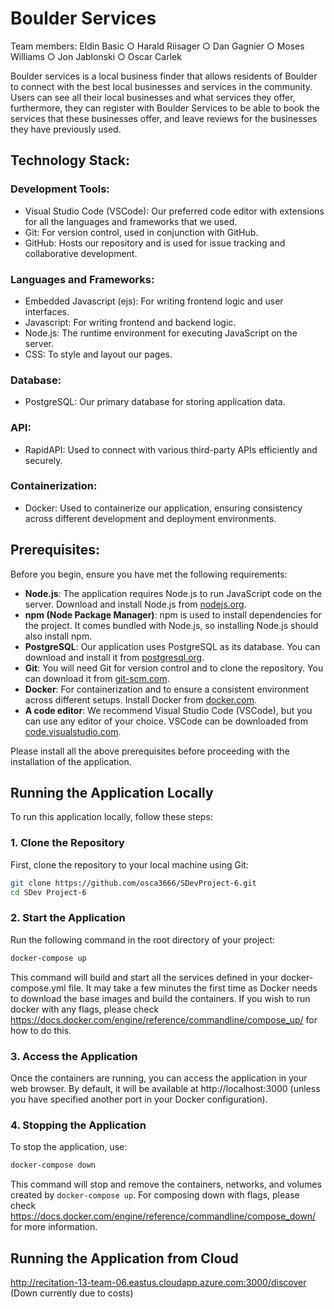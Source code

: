 # Boulder Services
Team members: Eldin Basic ○ Harald Riisager ○ Dan Gagnier ○ Moses Williams ○ Jon Jablonski ○ Oscar Carlek

Boulder services is a local business finder that allows residents of Boulder to connect with the best local businesses and services in the community. Users can see all their local businesses and what services they offer, furthermore, they can register with Boulder Services to be able to book the services that these businesses offer, and leave reviews for the businesses they have previously used.

## Technology Stack:
### Development Tools:
* Visual Studio Code (VSCode): Our preferred code editor with extensions for all the languages and frameworks that we used.
* Git: For version control, used in conjunction with GitHub.
* GitHub: Hosts our repository and is used for issue tracking and collaborative development.
### Languages and Frameworks:
* Embedded Javascript (ejs): For writing frontend logic and user interfaces.
* Javascript:  For writing frontend and backend logic.
* Node.js: The runtime environment for executing JavaScript on the server.
* CSS: To style and layout our pages.
### Database:
* PostgreSQL: Our primary database for storing application data.
### API:
* RapidAPI: Used to connect with various third-party APIs efficiently and securely.
### Containerization:
* Docker: Used to containerize our application, ensuring consistency across different development and deployment environments.

## Prerequisites:
Before you begin, ensure you have met the following requirements:

- **Node.js**: The application requires Node.js to run JavaScript code on the server. Download and install Node.js from [nodejs.org](https://nodejs.org/).
- **npm (Node Package Manager)**: npm is used to install dependencies for the project. It comes bundled with Node.js, so installing Node.js should also install npm.
- **PostgreSQL**: Our application uses PostgreSQL as its database. You can download and install it from [postgresql.org](https://www.postgresql.org/download/).
- **Git**: You will need Git for version control and to clone the repository. You can download it from [git-scm.com](https://git-scm.com/downloads).
- **Docker**: For containerization and to ensure a consistent environment across different setups. Install Docker from [docker.com](https://www.docker.com/get-started).
- **A code editor**: We recommend Visual Studio Code (VSCode), but you can use any editor of your choice. VSCode can be downloaded from [code.visualstudio.com](https://code.visualstudio.com/).

Please install all the above prerequisites before proceeding with the installation of the application.

## Running the Application Locally

To run this application locally, follow these steps:

### 1. Clone the Repository

First, clone the repository to your local machine using Git:

```bash
git clone https://github.com/osca3666/SDevProject-6.git
cd SDev Project-6
```

### 2. Start the Application

Run the following command in the root directory of your project:

```bash
docker-compose up
```

This command will build and start all the services defined in your docker-compose.yml file. It may take a few minutes the first time as Docker needs to download the base images and build the containers. If you wish to run docker with any flags, please check https://docs.docker.com/engine/reference/commandline/compose_up/ for how to do this.

### 3. Access the Application

Once the containers are running, you can access the application in your web browser. By default, it will be available at http://localhost:3000 (unless you have specified another port in your Docker configuration).

### 4. Stopping the Application

To stop the application, use:

```bash
docker-compose down
```

This command will stop and remove the containers, networks, and volumes created by `docker-compose up`. For composing down with flags, please check https://docs.docker.com/engine/reference/commandline/compose_down/ for more information.

## Running the Application from Cloud
http://recitation-13-team-06.eastus.cloudapp.azure.com:3000/discover
(Down currently due to costs)

